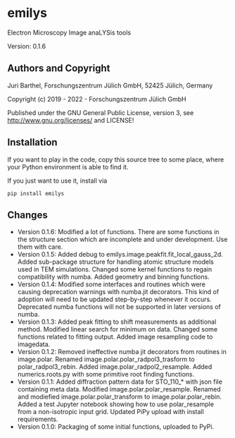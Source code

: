 # emilys

Electron Microscopy Image anaLYSis tools

Version: 0.1.6

## Authors and Copyright

Juri Barthel, 
Forschungszentrum Jülich GmbH, 52425 Jülich, Germany

Copyright (c) 2019 - 2022 - Forschungszentrum Jülich GmbH
   
Published under the GNU General Public License, version 3,
see <http://www.gnu.org/licenses/> and LICENSE!

## Installation

If you want to play in the code, copy this source tree to some place, where your Python environment is able to find it.

If you just want to use it, install via 

    pip install emilys

## Changes

* Version 0.1.6:
Modified a lot of functions. There are some functions in the structure section
which are incomplete and under development. Use them with care.
* Version 0.1.5:
Added debug to emilys.image.peakfit.fit_local_gauss_2d. 
Added sub-package structure for handling atomic structure models used in TEM simulations.
Changed some kernel functions to regain compatibility with numba.
Added geometry and binning functions.
* Version 0.1.4:
Modified some interfaces and routines which were causing deprecation warnings with numba.jit decorators. 
  This kind of adoption will need to be updated step-by-step whenever it occurs.  
  Deprecated numba functions will not be supported in later versions of numba. 
* Version 0.1.3:
Added peak fitting to shift measurements as additional method. 
Modified linear search for minimum on data. 
Changed some functions related to fitting output.
Added image resampling code to imagedata. 
* Version 0.1.2:
Removed ineffective numba jit decorators from routines in image.polar. 
Renamed image.polar.polar_radpol3_trasform to polar_radpol3_rebin. 
Added image.polar_radpol2_resample. 
Added numerics.roots.py with some primitive root finding functions. 
* Version 0.1.1:
Added diffraction pattern data for STO_110_* with json file containing meta data. 
Modified image.polar.polar_resample. 
Renamed and modiefied image.polar.polar_transform to image.polar.polar_rebin. 
Added a test Jupyter notebook showing how to use polar_resample from a non-isotropic input grid. 
Updated PiPy upload with install requirements. 
* Version 0.1.0:
Packaging of some initial functions, uploaded to PyPi. 
